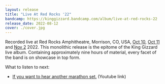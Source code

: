 ```yaml
---
layout: release
title: "Live At Red Rocks '22"
bandcamp: https://kinggizzard.bandcamp.com/album/live-at-red-rocks-22
release_date: 2022-08-12
cover: ./cover.jpg
---
```


Recorded live at Red Rocks Amphitheatre, Morrison, CO, USA, [Oct 10](https://kglw.net/setlists/2022/10/10/red-rocks-amphitheatre-morrison-co.html), [Oct 11](https://kglw.net/setlists/2022/10/11/red-rocks-amphitheatre-morrison-co.html) and [Nov 2](https://kglw.net/setlists/2022/11/02/red-rocks-amphitheatre-morrison-co.html) 2022. This monolithic release is the epitome of the King Gizzard live album. Containing approximately nine hours of material, every facet of the band is on showcase in top form.

What to listen to next:

*   [If you want to hear another marathon set.](https://www.youtube.com/watch?v=28HR4EEQjIc) (Youtube link)
